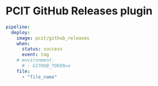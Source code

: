 # PCIT GitHub Releases plugin

```yaml
pipeline:
  deploy:
    image: pcit/github_releases
    when:
      status: success
      event: tag
    # environment:
      # - GITHUB_TOKEN=x      
    file:
      - "file_name"
```
